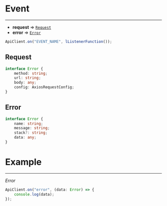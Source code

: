 # Event

---

-   **request** => [`Request`](#request)
-   **error** => [`Error`](#error)

```typescript
ApiClient.on("EVENT_NAME", lListenerFunction());
```

## Request

```typescript
interface Error {
    method: string;
    url: string;
    body: any;
    config: AxiosRequestConfig;
}
```

## Error

```typescript
interface Error {
    name: string;
    message: string;
    stack?: string;
    data: any;
}
```

# Example

---

_Error_

```typescript
ApiClient.on("error", (data: Error) => {
    console.log(data);
});
```
